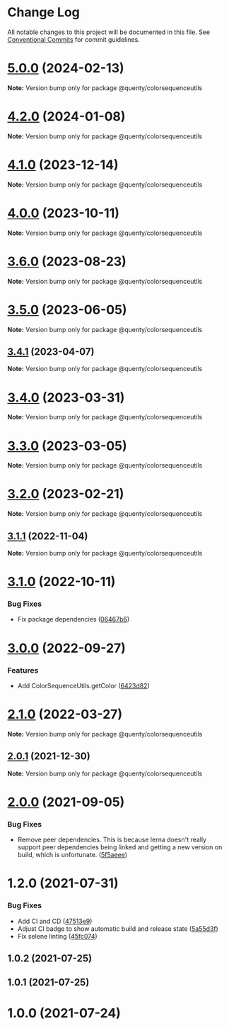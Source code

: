 # Change Log

All notable changes to this project will be documented in this file.
See [Conventional Commits](https://conventionalcommits.org) for commit guidelines.

# [5.0.0](https://github.com/Quenty/NevermoreEngine/compare/@quenty/colorsequenceutils@4.2.0...@quenty/colorsequenceutils@5.0.0) (2024-02-13)

**Note:** Version bump only for package @quenty/colorsequenceutils





# [4.2.0](https://github.com/Quenty/NevermoreEngine/compare/@quenty/colorsequenceutils@4.1.0...@quenty/colorsequenceutils@4.2.0) (2024-01-08)

**Note:** Version bump only for package @quenty/colorsequenceutils





# [4.1.0](https://github.com/Quenty/NevermoreEngine/compare/@quenty/colorsequenceutils@4.0.0...@quenty/colorsequenceutils@4.1.0) (2023-12-14)

**Note:** Version bump only for package @quenty/colorsequenceutils





# [4.0.0](https://github.com/Quenty/NevermoreEngine/compare/@quenty/colorsequenceutils@3.6.0...@quenty/colorsequenceutils@4.0.0) (2023-10-11)

**Note:** Version bump only for package @quenty/colorsequenceutils





# [3.6.0](https://github.com/Quenty/NevermoreEngine/compare/@quenty/colorsequenceutils@3.5.0...@quenty/colorsequenceutils@3.6.0) (2023-08-23)

**Note:** Version bump only for package @quenty/colorsequenceutils





# [3.5.0](https://github.com/Quenty/NevermoreEngine/compare/@quenty/colorsequenceutils@3.4.1...@quenty/colorsequenceutils@3.5.0) (2023-06-05)

**Note:** Version bump only for package @quenty/colorsequenceutils





## [3.4.1](https://github.com/Quenty/NevermoreEngine/compare/@quenty/colorsequenceutils@3.4.0...@quenty/colorsequenceutils@3.4.1) (2023-04-07)

**Note:** Version bump only for package @quenty/colorsequenceutils





# [3.4.0](https://github.com/Quenty/NevermoreEngine/compare/@quenty/colorsequenceutils@3.3.0...@quenty/colorsequenceutils@3.4.0) (2023-03-31)

**Note:** Version bump only for package @quenty/colorsequenceutils





# [3.3.0](https://github.com/Quenty/NevermoreEngine/compare/@quenty/colorsequenceutils@3.2.0...@quenty/colorsequenceutils@3.3.0) (2023-03-05)

**Note:** Version bump only for package @quenty/colorsequenceutils





# [3.2.0](https://github.com/Quenty/NevermoreEngine/compare/@quenty/colorsequenceutils@3.1.1...@quenty/colorsequenceutils@3.2.0) (2023-02-21)

**Note:** Version bump only for package @quenty/colorsequenceutils





## [3.1.1](https://github.com/Quenty/NevermoreEngine/compare/@quenty/colorsequenceutils@3.1.0...@quenty/colorsequenceutils@3.1.1) (2022-11-04)

**Note:** Version bump only for package @quenty/colorsequenceutils





# [3.1.0](https://github.com/Quenty/NevermoreEngine/compare/@quenty/colorsequenceutils@3.0.0...@quenty/colorsequenceutils@3.1.0) (2022-10-11)


### Bug Fixes

* Fix package dependencies ([06467b6](https://github.com/Quenty/NevermoreEngine/commit/06467b6bcbea4f0e33f3ecd6ea56424850824aef))





# [3.0.0](https://github.com/Quenty/NevermoreEngine/compare/@quenty/colorsequenceutils@2.1.0...@quenty/colorsequenceutils@3.0.0) (2022-09-27)


### Features

* Add ColorSequenceUtils.getColor ([6423d82](https://github.com/Quenty/NevermoreEngine/commit/6423d829816df56d99e0cfd2b61d04b12ebc5226))





# [2.1.0](https://github.com/Quenty/NevermoreEngine/compare/@quenty/colorsequenceutils@2.0.1...@quenty/colorsequenceutils@2.1.0) (2022-03-27)

**Note:** Version bump only for package @quenty/colorsequenceutils





## [2.0.1](https://github.com/Quenty/NevermoreEngine/compare/@quenty/colorsequenceutils@2.0.0...@quenty/colorsequenceutils@2.0.1) (2021-12-30)

**Note:** Version bump only for package @quenty/colorsequenceutils





# [2.0.0](https://github.com/Quenty/NevermoreEngine/compare/@quenty/colorsequenceutils@1.2.0...@quenty/colorsequenceutils@2.0.0) (2021-09-05)


### Bug Fixes

* Remove peer dependencies. This is because lerna doesn't really support peer dependencies being linked and getting a new version on build, which is unfortunate. ([5f5aeee](https://github.com/Quenty/NevermoreEngine/commit/5f5aeeea8de9975435309e53679f0ef7064f9dd0))





# 1.2.0 (2021-07-31)


### Bug Fixes

* Add CI and CD ([47513e9](https://github.com/Quenty/NevermoreEngine/commit/47513e9b568162707534af132396dd8756947dd3))
* Adjust CI badge to show automatic build and release state ([5a55d3f](https://github.com/Quenty/NevermoreEngine/commit/5a55d3f19bf8d66a760d67da9b56ed47fab74656))
* Fix selene linting ([45fc074](https://github.com/Quenty/NevermoreEngine/commit/45fc07489ee59127ac6582689f19a0e87c1e5b5a))



## 1.0.2 (2021-07-25)



## 1.0.1 (2021-07-25)



# 1.0.0 (2021-07-24)
